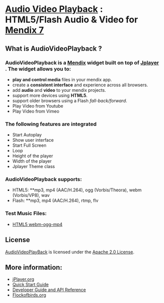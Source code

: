 # [Audio Video Playback]((https://appstore.home.mendix.com/index.html?v=7#1400594764694)) : HTML5/Flash Audio & Video for [Mendix 7](http://mendix.com/)

## What is AudioVideoPlayback ?

### AudioVideoPlayback is a [Mendix](http://mendix.com) widget built on top of [Jplayer ](http://jplayer.org/). The widget allows you to:
* **play and control media** files in your mendix app.
* create a **consistent interface** and experience across all browsers.
* add **audio** and **video** to your mendix projects.
* support more devices using **HTML5**.
* support older browsers using a Flash _fall-back/forward_.
* Play Video from Youtube
* Play Video from Vimeo

### The following features are integrated
* Start Autoplay
* Show user interface
* Start Full Screen
* Loop
* Height of the player
* Width of the player
* Jplayer Theme class


### AudioVideoPlayback supports:
* HTML5: **mp3, mp4 (AAC/H.264), ogg (Vorbis/Theora), webm (Vorbis/VP8), wav
* Flash: **mp3, mp4 (AAC/H.264), rtmp, flv

### Test Music Files:
* [HTML5 webm-ogg-mp4](http://techslides.com/sample-webm-ogg-and-mp4-video-files-for-html5)

## License
[AudioVideoPlayBack](https://appstore.home.mendix.com/index.html?v=7#1400594764694) is licensed under the [Apache 2.0 License](http://www.apache.org/licenses/).

## More information:
* [jPlayer.org](http://jplayer.org/)
* [Quick Start Guide](https://www.youtube.com/watch?v=Vf78fTj4S2M)
* [Developer Guide and API Reference](http://www.jplayer.org/latest/developer-guide/)
* [Flockofbirds.org](http://flockofbirds.org/)
